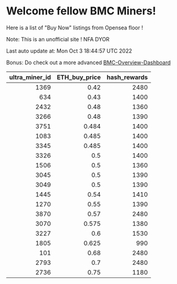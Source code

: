 # Welcome fellow BMC Miners!
Here is a list of "Buy Now" listings from Opensea floor !

Note: This is an unofficial site ! NFA DYOR

Last auto update at: Mon Oct  3 18:44:57 UTC 2022

Bonus: Do check out a more advanced [BMC-Overview-Dashboard](https://dune.com/defifunk/BMC-Overview-Dashboard)


|   ultra_miner_id |   ETH_buy_price |   hash_rewards |
|-----------------:|----------------:|---------------:|
|             1369 |           0.42  |           2480 |
|              634 |           0.43  |           1400 |
|             2432 |           0.48  |           1360 |
|             3266 |           0.48  |           1390 |
|             3751 |           0.484 |           1400 |
|             1083 |           0.485 |           1400 |
|             3345 |           0.485 |           1400 |
|             3326 |           0.5   |           1400 |
|             1506 |           0.5   |           1360 |
|             3045 |           0.5   |           1390 |
|             3049 |           0.5   |           1390 |
|             1445 |           0.54  |           1410 |
|             1270 |           0.55  |           1390 |
|             3870 |           0.57  |           2480 |
|             3070 |           0.575 |           1380 |
|             3227 |           0.6   |           1530 |
|             1805 |           0.625 |            990 |
|              101 |           0.68  |           2480 |
|             2793 |           0.7   |           2480 |
|             2736 |           0.75  |           1180 |